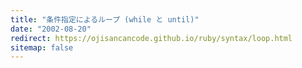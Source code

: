 ```yaml
---
title: "条件指定によるループ (while と until)"
date: "2002-08-20"
redirect: https://ojisancancode.github.io/ruby/syntax/loop.html
sitemap: false
---
```


